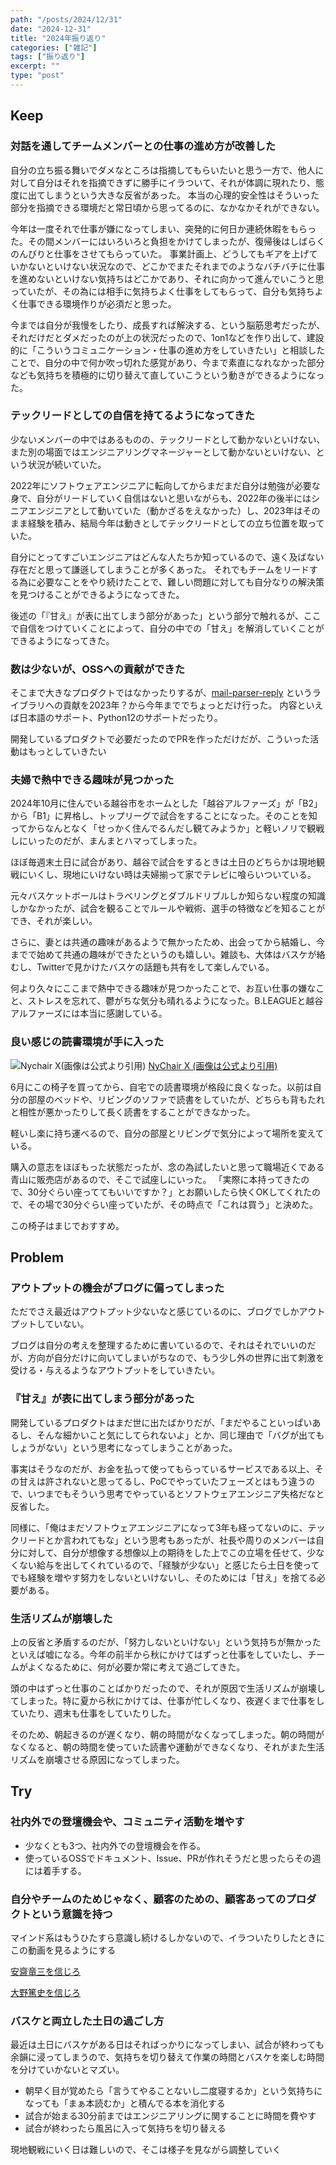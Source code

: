 ```yaml
---
path: "/posts/2024/12/31"
date: "2024-12-31"
title: "2024年振り返り"
categories: ["雑記"]
tags: ["振り返り"]
excerpt: ""
type: "post"
---
```


## Keep

### 対話を通してチームメンバーとの仕事の進め方が改善した

自分の立ち振る舞いでダメなところは指摘してもらいたいと思う一方で、他人に対して自分はそれを指摘できずに勝手にイラついて、それが体調に現れたり、態度に出てしまうという大きな反省があった。
本当の心理的安全性はそういった部分を指摘できる環境だと常日頃から思ってるのに、なかなかそれができない。

今年は一度それで仕事が嫌になってしまい、突発的に何日か連続休暇をもらった。その間メンバーにはいろいろと負担をかけてしまったが、復帰後はしばらくのんびりと仕事をさせてもらっていた。
事業計画上、どうしてもギアを上げていかないといけない状況なので、どこかでまたそれまでのようなバチバチに仕事を進めないといけない気持ちはどこかであり、それに向かって進んでいこうと思っていたが、その為には相手に気持ちよく仕事をしてもらって、自分も気持ちよく仕事できる環境作りが必須だと思った。

今までは自分が我慢をしたり、成長すれば解決する、という脳筋思考だったが、それだけだとダメだったのが上の状況だったので、1on1などを作り出して、建設的に「こういうコミュニケーション・仕事の進め方をしていきたい」と相談したことで、自分の中で何か吹っ切れた感覚があり、今まで素直になれなかった部分なども気持ちを積極的に切り替えて直していこうという動きができるようになった。

### テックリードとしての自信を持てるようになってきた

少ないメンバーの中ではあるものの、テックリードとして動かないといけない、また別の場面ではエンジニアリングマネージャーとして動かないといけない、という状況が続いていた。

2022年にソフトウェアエンジニアに転向してからまだまだ自分は勉強が必要な身で、自分がリードしていく自信はないと思いながらも、2022年の後半にはシニアエンジニアとして動いていた（動かざるをえなかった）し、2023年はそのまま経験を積み、結局今年は動きとしてテックリードとしての立ち位置を取っていた。

自分にとってすごいエンジニアはどんな人たちか知っているので、遠く及ばない存在だと思って謙遜してしまうことが多くあった。
それでもチームをリードする為に必要なことをやり続けたことで、難しい問題に対しても自分なりの解決策を見つけることができるようになってきた。

後述の「『甘え』が表に出てしまう部分があった」という部分で触れるが、ここで自信をつけていくことによって、自分の中での「甘え」を解消していくことができるようになってきた。

### 数は少ないが、OSSへの貢献ができた

そこまで大きなプロダクトではなかったりするが、[mail-parser-reply](https://github.com/alfonsrv/mail-parser-reply) というライブラリへの貢献を2023年？から今年まででちょっとだけ行った。
内容といえば日本語のサポート、Python12のサポートだったり。

開発しているプロダクトで必要だったのでPRを作っただけだが、こういった活動はもっとしていきたい

### 夫婦で熱中できる趣味が見つかった

2024年10月に住んでいる越谷市をホームとした「越谷アルファーズ」が「B2」から「B1」に昇格し、トップリーグで試合をすることになった。そのことを知ってからなんとなく「せっかく住んでるんだし観てみようか」と軽いノリで観戦しにいったのだが、まんまとハマってしまった。

ほぼ毎週末土日に試合があり、越谷で試合をするときは土日のどちらかは現地観戦にいくし、現地にいけない時は夫婦揃って家でテレビに喰らいついている。

元々バスケットボールはトラベリングとダブルドリブルしか知らない程度の知識しかなかったが、試合を観ることでルールや戦術、選手の特徴などを知ることができ、それが楽しい。

さらに、妻とは共通の趣味があるようで無かったため、出会ってから結婚し、今までで始めて共通の趣味ができたというのも嬉しい。雑談も、大体はバスケが絡むし、Twitterで見かけたバスケの話題も共有をして楽しんでいる。

何より久々にここまで熱中できる趣味が見つかったことで、お互い仕事の嫌なこと、ストレスを忘れて、鬱がちな気分も晴れるようになった。B.LEAGUEと越谷アルファーズには本当に感謝している。

### 良い感じの読書環境が手に入った

![Nychair X(画像は公式より引用)](/31_nychair_x.jpg)
[NyChair X (画像は公式より引用)](https://www.nychairx.jp/nychairx/)

6月にこの椅子を買ってから、自宅での読書環境が格段に良くなった。以前は自分の部屋のベッドや、リビングのソファで読書をしていたが、どちらも背もたれと相性が悪かったりして長く読書をすることができなかった。

軽いし楽に持ち運べるので、自分の部屋とリビングで気分によって場所を変えている。

購入の意志をほぼもった状態だったが、念の為試したいと思って職場近くである青山に販売店があるので、そこで試座しにいった。
「実際に本持ってきたので、30分ぐらい座っててもいいですか？」とお願いしたら快くOKしてくれたので、その場で30分ぐらい座っていたが、その時点で「これは買う」と決めた。

この椅子はまじでおすすめ。

## Problem

### アウトプットの機会がブログに偏ってしまった

ただでさえ最近はアウトプット少ないなと感じているのに、ブログでしかアウトプットしていない。

ブログは自分の考えを整理するために書いているので、それはそれでいいのだが、方向が自分だけに向いてしまいがちなので、もう少し外の世界に出て刺激を受ける・与えるようなアウトプットをしていきたい。

### 『甘え』が表に出てしまう部分があった

開発しているプロダクトはまだ世に出たばかりだが、「まだやることいっぱいあるし、そんな細かいこと気にしてられないよ」とか、同じ理由で「バグが出てもしょうがない」という思考になってしまうことがあった。

事実はそうなのだが、お金を払って使ってもらっているサービスである以上、その甘えは許されないと思ってるし、PoCでやっていたフェーズとはもう違うので、いつまでもそういう思考でやっているとソフトウェアエンジニア失格だなと反省した。

同様に、「俺はまだソフトウェアエンジニアになって3年も経ってないのに、テックリードとか言われてもな」という思考もあったが、社長や周りのメンバーは自分に対して、自分が想像する想像以上の期待をした上でこの立場を任せて、少なくない給与を出してくれているので、「経験が少ない」と感じたら土日を使ってでも経験を増やす努力をしないといけないし、そのためには「甘え」を捨てる必要がある。

### 生活リズムが崩壊した

上の反省と矛盾するのだが、「努力しないといけない」という気持ちが無かったといえば嘘になる。今年の前半から秋にかけてはずっと仕事をしていたし、チームがよくなるために、何が必要か常に考えて過ごしてきた。

頭の中はずっと仕事のことばかりだったので、それが原因で生活リズムが崩壊してしまった。特に夏から秋にかけては、仕事が忙しくなり、夜遅くまで仕事をしていたり、週末も仕事をしていたりした。

そのため、朝起きるのが遅くなり、朝の時間がなくなってしまった。朝の時間がなくなると、朝の時間を使っていた読書や運動ができなくなり、それがまた生活リズムを崩壊させる原因になってしまった。

## Try

### 社内外での登壇機会や、コミュニティ活動を増やす

- 少なくとも3つ、社内外での登壇機会を作る。
- 使っているOSSでドキュメント、Issue、PRが作れそうだと思ったらその週には着手する。

### 自分やチームのためじゃなく、顧客のための、顧客あってのプロダクトという意識を持つ

マインド系はもうひたすら意識し続けるしかないので、イラついたりしたときにこの動画を見るようにする

[安齋竜三を信じろ](https://x.com/KoshigayaAlphas/status/1870831645382860982?ref_src=twsrc%5Etfw%7Ctwcamp%5Etweetembed%7Ctwterm%5E1870831645382860982%7Ctwgr%5Eb4ffe6af53431436a84b6a1173173ed471238709%7Ctwcon%5Es1_c10&ref_url=https%3A%2F%2Fwww.notion.so%2F1674ed59a80e804da50dd3e085041f91)

[大野篤史を信じろ](https://x.com/B_LEAGUE/status/1755886756539298054?ref_src=twsrc%5Etfw%7Ctwcamp%5Etweetembed%7Ctwterm%5E1755886756539298054%7Ctwgr%5Eb4ffe6af53431436a84b6a1173173ed471238709%7Ctwcon%5Es1_c10&ref_url=https%3A%2F%2Fwww.notion.so%2F1674ed59a80e804da50dd3e085041f91)

### バスケと両立した土日の過ごし方

最近は土日にバスケがある日はそればっかりになってしまい、試合が終わっても余韻に浸ってしまうので、気持ちを切り替えて作業の時間とバスケを楽しむ時間を分けていかないとマズい。

- 朝早く目が覚めたら「言うてやることないし二度寝するか」という気持ちになっても「まぁ本読むか」と積んでる本を消化する
- 試合が始まる30分前まではエンジニアリングに関することに時間を費やす
- 試合が終わったら風呂に入って気持ちを切り替える

現地観戦にいく日は難しいので、そこは様子を見ながら調整していく
